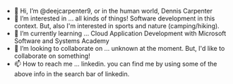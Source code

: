 - 👋 Hi, I’m @deejcarpenter9, or in the human world, Dennis Carpenter
- 👀 I’m interested in ... all kinds of things! Software development in this context. But, also I'm interested in sports and nature (camping/hiking).
- 🌱 I’m currently learning ... Cloud Application Development with Microsoft Software and Systems Academy
- 💞️ I’m looking to collaborate on ... unknown at the moment. But, I'd like to collaborate on something!
- 📫 How to reach me ... linkedin. you can find me by using some of the above info in the search bar of linkedin.

<!---
deejcarpenter9/deejcarpenter9 is a ✨ special ✨ repository because its `README.md` (this file) appears on your GitHub profile.
You can click the Preview link to take a look at your changes.
--->
